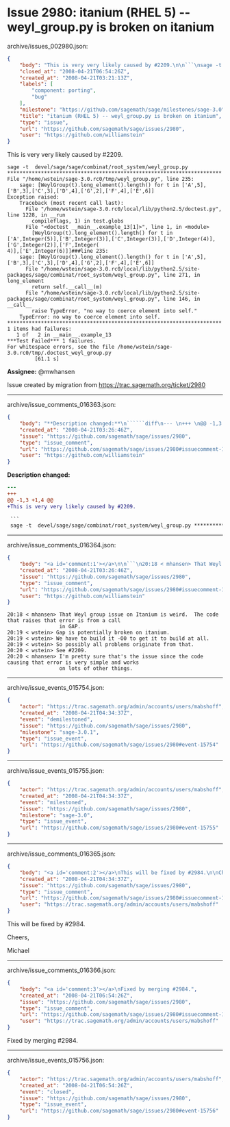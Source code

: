 # Issue 2980: itanium (RHEL 5) -- weyl_group.py is broken on itanium

archive/issues_002980.json:
```json
{
    "body": "This is very very likely caused by #2209.\n\n```\nsage -t  devel/sage/sage/combinat/root_system/weyl_group.py **********************************************************************\nFile \"/home/wstein/sage-3.0.rc0/tmp/weyl_group.py\", line 235:\n    sage: [WeylGroup(t).long_element().length() for t in ['A',5],['B',3],['C',3],['D',4],['G',2],['F',4],['E',6]]\nException raised:\n    Traceback (most recent call last):\n      File \"/home/wstein/sage-3.0.rc0/local/lib/python2.5/doctest.py\", line 1228, in __run\n        compileflags, 1) in test.globs\n      File \"<doctest __main__.example_13[1]>\", line 1, in <module>\n        [WeylGroup(t).long_element().length() for t in ['A',Integer(5)],['B',Integer(3)],['C',Integer(3)],['D',Integer(4)],['G',Integer(2)],['F',Integer(\n4)],['E',Integer(6)]]###line 235:\n    sage: [WeylGroup(t).long_element().length() for t in ['A',5],['B',3],['C',3],['D',4],['G',2],['F',4],['E',6]]\n      File \"/home/wstein/sage-3.0.rc0/local/lib/python2.5/site-packages/sage/combinat/root_system/weyl_group.py\", line 271, in long_element\n        return self.__call__(m)\n      File \"/home/wstein/sage-3.0.rc0/local/lib/python2.5/site-packages/sage/combinat/root_system/weyl_group.py\", line 146, in __call__\n        raise TypeError, \"no way to coerce element into self.\"\n    TypeError: no way to coerce element into self.\n**********************************************************************\n1 items had failures:\n   1 of   2 in __main__.example_13\n***Test Failed*** 1 failures.\nFor whitespace errors, see the file /home/wstein/sage-3.0.rc0/tmp/.doctest_weyl_group.py\n         [61.1 s]\n```\n\n**Assignee:** @mwhansen\n\nIssue created by migration from https://trac.sagemath.org/ticket/2980\n\n",
    "closed_at": "2008-04-21T06:54:26Z",
    "created_at": "2008-04-21T03:21:13Z",
    "labels": [
        "component: porting",
        "bug"
    ],
    "milestone": "https://github.com/sagemath/sage/milestones/sage-3.0",
    "title": "itanium (RHEL 5) -- weyl_group.py is broken on itanium",
    "type": "issue",
    "url": "https://github.com/sagemath/sage/issues/2980",
    "user": "https://github.com/williamstein"
}
```
This is very very likely caused by #2209.

```
sage -t  devel/sage/sage/combinat/root_system/weyl_group.py **********************************************************************
File "/home/wstein/sage-3.0.rc0/tmp/weyl_group.py", line 235:
    sage: [WeylGroup(t).long_element().length() for t in ['A',5],['B',3],['C',3],['D',4],['G',2],['F',4],['E',6]]
Exception raised:
    Traceback (most recent call last):
      File "/home/wstein/sage-3.0.rc0/local/lib/python2.5/doctest.py", line 1228, in __run
        compileflags, 1) in test.globs
      File "<doctest __main__.example_13[1]>", line 1, in <module>
        [WeylGroup(t).long_element().length() for t in ['A',Integer(5)],['B',Integer(3)],['C',Integer(3)],['D',Integer(4)],['G',Integer(2)],['F',Integer(
4)],['E',Integer(6)]]###line 235:
    sage: [WeylGroup(t).long_element().length() for t in ['A',5],['B',3],['C',3],['D',4],['G',2],['F',4],['E',6]]
      File "/home/wstein/sage-3.0.rc0/local/lib/python2.5/site-packages/sage/combinat/root_system/weyl_group.py", line 271, in long_element
        return self.__call__(m)
      File "/home/wstein/sage-3.0.rc0/local/lib/python2.5/site-packages/sage/combinat/root_system/weyl_group.py", line 146, in __call__
        raise TypeError, "no way to coerce element into self."
    TypeError: no way to coerce element into self.
**********************************************************************
1 items had failures:
   1 of   2 in __main__.example_13
***Test Failed*** 1 failures.
For whitespace errors, see the file /home/wstein/sage-3.0.rc0/tmp/.doctest_weyl_group.py
         [61.1 s]
```

**Assignee:** @mwhansen

Issue created by migration from https://trac.sagemath.org/ticket/2980





---

archive/issue_comments_016363.json:
```json
{
    "body": "**Description changed:**\n``````diff\n--- \n+++ \n@@ -1,3 +1,4 @@\n+This is very very likely caused by #2209.\n \n ```\n sage -t  devel/sage/sage/combinat/root_system/weyl_group.py **********************************************************************\n``````\n",
    "created_at": "2008-04-21T03:26:46Z",
    "issue": "https://github.com/sagemath/sage/issues/2980",
    "type": "issue_comment",
    "url": "https://github.com/sagemath/sage/issues/2980#issuecomment-16363",
    "user": "https://github.com/williamstein"
}
```

**Description changed:**
``````diff
--- 
+++ 
@@ -1,3 +1,4 @@
+This is very very likely caused by #2209.
 
 ```
 sage -t  devel/sage/sage/combinat/root_system/weyl_group.py **********************************************************************
``````




---

archive/issue_comments_016364.json:
```json
{
    "body": "<a id='comment:1'></a>\n\n```\n20:18 < mhansen> That Weyl group issue on Itanium is weird.  The code that raises that error is from a call \n                 in GAP.\n20:19 < wstein> Gap is potentially broken on itanium.\n20:19 < wstein> We have to build it -O0 to get it to build at all.\n20:19 < wstein> So possibly all problems originate from that.\n20:20 < wstein> See #2209.\n20:20 < mhansen> I'm pretty sure that's the issue since the code causing that error is very simple and works \n                 on lots of other things.\n\n```",
    "created_at": "2008-04-21T03:26:46Z",
    "issue": "https://github.com/sagemath/sage/issues/2980",
    "type": "issue_comment",
    "url": "https://github.com/sagemath/sage/issues/2980#issuecomment-16364",
    "user": "https://github.com/williamstein"
}
```

<a id='comment:1'></a>

```
20:18 < mhansen> That Weyl group issue on Itanium is weird.  The code that raises that error is from a call 
                 in GAP.
20:19 < wstein> Gap is potentially broken on itanium.
20:19 < wstein> We have to build it -O0 to get it to build at all.
20:19 < wstein> So possibly all problems originate from that.
20:20 < wstein> See #2209.
20:20 < mhansen> I'm pretty sure that's the issue since the code causing that error is very simple and works 
                 on lots of other things.

```



---

archive/issue_events_015754.json:
```json
{
    "actor": "https://trac.sagemath.org/admin/accounts/users/mabshoff",
    "created_at": "2008-04-21T04:34:37Z",
    "event": "demilestoned",
    "issue": "https://github.com/sagemath/sage/issues/2980",
    "milestone": "sage-3.0.1",
    "type": "issue_event",
    "url": "https://github.com/sagemath/sage/issues/2980#event-15754"
}
```



---

archive/issue_events_015755.json:
```json
{
    "actor": "https://trac.sagemath.org/admin/accounts/users/mabshoff",
    "created_at": "2008-04-21T04:34:37Z",
    "event": "milestoned",
    "issue": "https://github.com/sagemath/sage/issues/2980",
    "milestone": "sage-3.0",
    "type": "issue_event",
    "url": "https://github.com/sagemath/sage/issues/2980#event-15755"
}
```



---

archive/issue_comments_016365.json:
```json
{
    "body": "<a id='comment:2'></a>\nThis will be fixed by #2984.\n\nCheers,\n\nMichael",
    "created_at": "2008-04-21T04:34:37Z",
    "issue": "https://github.com/sagemath/sage/issues/2980",
    "type": "issue_comment",
    "url": "https://github.com/sagemath/sage/issues/2980#issuecomment-16365",
    "user": "https://trac.sagemath.org/admin/accounts/users/mabshoff"
}
```

<a id='comment:2'></a>
This will be fixed by #2984.

Cheers,

Michael



---

archive/issue_comments_016366.json:
```json
{
    "body": "<a id='comment:3'></a>\nFixed by merging #2984.",
    "created_at": "2008-04-21T06:54:26Z",
    "issue": "https://github.com/sagemath/sage/issues/2980",
    "type": "issue_comment",
    "url": "https://github.com/sagemath/sage/issues/2980#issuecomment-16366",
    "user": "https://trac.sagemath.org/admin/accounts/users/mabshoff"
}
```

<a id='comment:3'></a>
Fixed by merging #2984.



---

archive/issue_events_015756.json:
```json
{
    "actor": "https://trac.sagemath.org/admin/accounts/users/mabshoff",
    "created_at": "2008-04-21T06:54:26Z",
    "event": "closed",
    "issue": "https://github.com/sagemath/sage/issues/2980",
    "type": "issue_event",
    "url": "https://github.com/sagemath/sage/issues/2980#event-15756"
}
```
